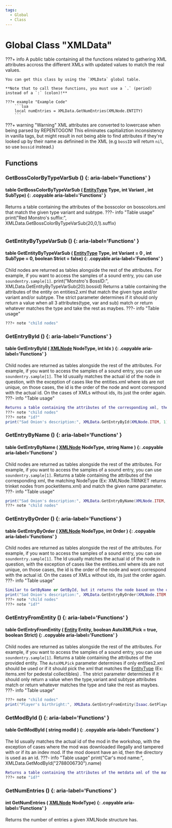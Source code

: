 ```yaml
---
tags:
  - Global
  - Class
---
```

# Global Class "XMLData"

???+ info
	A public table containing all the functions related to gathering XML attributes accross the different XMLs with updated values to match the real values.
    
    You can get this class by using the `XMLData` global table.

    **Note that to call these functions, you must use a `.` (period) instead of a `:` (colon)!**
    
    ???+ example "Example Code"
        ```lua
        local numEntries = XMLData.GetNumEntries(XMLNode.ENTITY)
        ```
        
???+ warning "Warning"
    XML attributes are converted to lowercase when being parsed by REPENTOGON! This eliminates capitializtion inconsistency in vanilla tags, but might result in not being able to find attributes if they're looked up by their name as definined in the XML (e.g `bossID` will return `nil`, so use `bossid` instead.)
        
## Functions

### GetBossColorByTypeVarSub () {: aria-label='Functions' }
#### table GetBossColorByTypeVarSub ( [EntityType](https://wofsauge.github.io/IsaacDocs/rep/enums/EntityType.html) Type, int Variant , int SubType) {: .copyable aria-label='Functions' }
Returns a table containing the attributes of the bosscolor on bosscolors.xml that match the given type variant and subtype.
???- info "Table usage"
print("Red Monstro's suffix:", XMLData.GetBossColorByTypeVarSub(20,0,1).suffix)
```lua
```

### GetEntityByTypeVarSub () {: aria-label='Functions' }
#### table GetEntityByTypeVarSub ( [EntityType](https://wofsauge.github.io/IsaacDocs/rep/enums/EntityType.html) Type, int Variant = 0 , int SubType = 0, boolean Strict = false) {: .copyable aria-label='Functions' }
Child nodes are returned as tables alongside the rest of the attributes. For example, if you want to access the samples of a sound entry, you can use `soundentry.sample[1]`.
print("Monstro's BossID:", XMLData.GetEntityByTypeVarSub(20).bossid)
Returns a table containing the attributes of the entity on entities2.xml that match the given type and/or variant and/or subtype. The strict parameter determines if it should only return a value when all 3 attributes(type, var and sub) match or return whatever matches the type and take the rest as maybes.
???- info "Table usage"
```lua
???+ note "child nodes"
```

### GetEntryById () {: aria-label='Functions' }
#### table GetEntryById ( [XMLNode](enums/XMLNode.md) NodeType, int Idx ) {: .copyable aria-label='Functions' }
Child nodes are returned as tables alongside the rest of the attributes. For example, if you want to access the samples of a sound entry, you can use `soundentry.sample[1]`.
The Id usually matches the actual id of the node in question, with the exception of cases like the entities.xml where ids are not unique, on those cases, the id is the order of the node and wont correspond with the actual id. On the cases of XMLs without ids, its just the order again.
???- info "Table usage"
```lua
Returns a table containing the attributes of the corresponding xml, the matching NodeType(Ex: XMLNode.TRINKET returns trinket nodes from pocketitems.xml) and match the given unique id.
???+ note "child nodes"
???+ note "id?"
print("Sad Onion's description:", XMLData.GetEntryById(XMLNode.ITEM, 1).description)
```

### GetEntryByName () {: aria-label='Functions' }
#### table GetEntryByName ( [XMLNode](enums/XMLNode.md) NodeType, string Name ) {: .copyable aria-label='Functions' }
Child nodes are returned as tables alongside the rest of the attributes. For example, if you want to access the samples of a sound entry, you can use `soundentry.sample[1]`.
Returns a table containing the attributes of the corresponding xml, the matching NodeType (Ex: XMLNode.TRINKET returns trinket nodes from pocketitems.xml) and match the given name parameter.
???- info "Table usage"
```lua
print("Sad Onion's description:", XMLData.GetEntryByName(XMLNode.ITEM, "The Sad Onion").description)
???+ note "child nodes"
```

### GetEntryByOrder () {: aria-label='Functions' }
#### table GetEntryByOrder ( [XMLNode](enums/XMLNode.md) NodeType, int Order ) {: .copyable aria-label='Functions' }
Child nodes are returned as tables alongside the rest of the attributes. For example, if you want to access the samples of a sound entry, you can use `soundentry.sample[1]`.
The Id usually matches the actual id of the node in question, with the exception of cases like the entities.xml where ids are not unique, on those cases, the id is the order of the node and wont correspond with the actual id. On the cases of XMLs without ids, its just the order again.
???- info "Table usage"
```lua
Similar to GetByName or GetById, but it returns the node based on the order in which it appears on the xmls (1 will return the first node, 2 the second one and so on). Useful to iterate through xmls in combination with GetNumEntries, specially for redundant xmls like entities.xml.
print("Sad Onion's description:", XMLData.GetEntryByOrder(XMLNode.ITEM, 1).description)
???+ note "child nodes"
???+ note "id?"
```

### GetEntryFromEntity () {: aria-label='Functions' }
#### table GetEntryFromEntity ( [Entity](Entity.md) Entity, boolean AutoXMLPick = true, boolean Strict) {: .copyable aria-label='Functions' }
Child nodes are returned as tables alongside the rest of the attributes. For example, if you want to access the samples of a sound entry, you can use `soundentry.sample[1]`.
Returns a table containing the attributes of the provided entity. The `AutoXMLPick` parameter determines if only entities2.xml should be used or if it should pick the xml that matches the [EntityType](https://wofsauge.github.io/IsaacDocs/rep/enums/EntityType.html) (Ex: items.xml for pedestal collectibles) . The strict parameter determines if it should only return a value when the type,variant and subtype attributes match or return whatever matches the type and take the rest as maybes.
???- info "Table usage"
```lua
???+ note "child nodes"
print("Player's birthright:", XMLData.GetEntryFromEntity(Isaac.GetPlayer()).birthright)
```

### GetModById () {: aria-label='Functions' }
#### table GetModById ( string modId ) {: .copyable aria-label='Functions' }
The Id usually matches the actual id of the mod in the workshop, with the exception of cases where the mod was downloaded illegally and tampered with or if its an indev mod. If the mod doesnt have an id, then the directory is used as an id.
???- info "Table usage"
print("Car's mod name:", XMLData.GetModById("2788006730").name)
```lua
Returns a table containing the attributes of the metdata xml of the matching mod id. Can be used in conjunction with the "sourceid" attribute of other xmlnodes to determine which mod they come from, in the cases where they come from a mod (most nodes have this attribute).
???+ note "id?"
```

### GetNumEntries () {: aria-label='Functions' }
#### int GetNumEntries ( [XMLNode](enums/XMLNode.md) NodeType) {: .copyable aria-label='Functions' }
Returns the number of entries a given XMLNode structure has.
